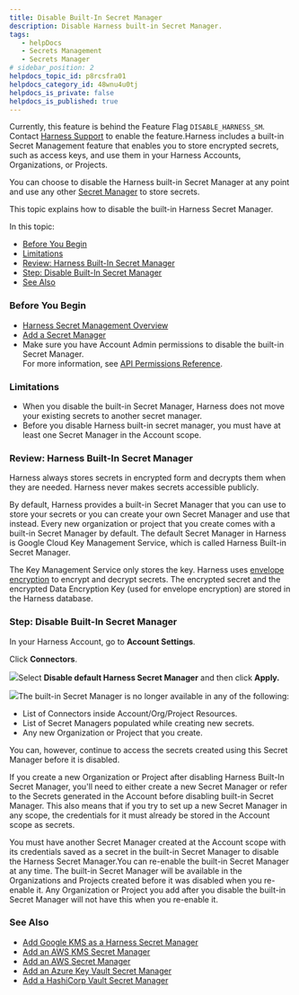 ```yaml
---
title: Disable Built-In Secret Manager
description: Disable Harness built-in Secret Manager.
tags: 
   - helpDocs
   - Secrets Management
   - Secrets Manager
# sidebar_position: 2
helpdocs_topic_id: p8rcsfra01
helpdocs_category_id: 48wnu4u0tj
helpdocs_is_private: false
helpdocs_is_published: true
---
```


Currently, this feature is behind the Feature Flag `DISABLE_HARNESS_SM`. Contact [Harness Support](mailto:support@harness.io) to enable the feature.Harness includes a built-in Secret Management feature that enables you to store encrypted secrets, such as access keys, and use them in your Harness Accounts, Organizations, or Projects.

You can choose to disable the Harness built-in Secret Manager at any point and use any other [Secret Manager](/article/bo4qbrcggv-add-secrets-manager) to store secrets.

This topic explains how to disable the built-in Harness Secret Manager.

In this topic:

* [Before You Begin](#before_you_begin)
* [Limitations](#limitations)
* [Review: Harness Built-In Secret Manager](#review_harness_built_in_secret_manager)
* [Step: Disable Built-In Secret Manager](#step_1_disable_built_in_secret_manager)
* [See Also](#see_also)

### Before You Begin

* [Harness Secret Management Overview](/article/hngrlb7rd6-harness-secret-manager-overview)
* [Add a Secret Manager](/article/bo4qbrcggv-add-secrets-manager)
* Make sure you have Account Admin permissions to disable the built-in Secret Manager.  
For more information, see [API Permissions Reference](https://ngdocs.harness.io/article/bhkc68vy9c).

### Limitations

* When you disable the built-in Secret Manager, Harness does not move your existing secrets to another secret manager.
* Before you disable Harness built-in secret manager, you must have at least one Secret Manager in the Account scope.

### Review: Harness Built-In Secret Manager

Harness always stores secrets in encrypted form and decrypts them when they are needed. Harness never makes secrets accessible publicly.

By default, Harness provides a built-in Secret Manager that you can use to store your secrets or you can create your own Secret Manager and use that instead. Every new organization or project that you create comes with a built-in Secret Manager by default. The default Secret Manager in Harness is Google Cloud Key Management Service, which is called Harness Built-in Secret Manager.

The Key Management Service only stores the key. Harness uses [envelope encryption](https://cloud.google.com/kms/docs/envelope-encryption) to encrypt and decrypt secrets. The encrypted secret and the encrypted Data Encryption Key (used for envelope encryption) are stored in the Harness database. 

### Step: Disable Built-In Secret Manager

In your Harness Account, go to **Account Settings**.

Click **Connectors**.

![](https://files.helpdocs.io/i5nl071jo5/articles/p8rcsfra01/1645008004645/screenshot-2022-02-16-at-4-07-27-pm.png)Select **Disable default Harness Secret Manager** and then click **Apply.**

![](https://files.helpdocs.io/i5nl071jo5/articles/p8rcsfra01/1645014960647/screenshot-2022-02-16-at-6-05-02-pm.png)The built-in Secret Manager is no longer available in any of the following:

* List of Connectors inside Account/Org/Project Resources.
* List of Secret Managers populated while creating new secrets.
* Any new Organization or Project that you create.

 You can, however, continue to access the secrets created using this Secret Manager before it is disabled.

If you create a new Organization or Project after disabling Harness Built-In Secret Manager, you'll need to either create a new Secret Manager or refer to the Secrets generated in the Account before disabling built-in Secret Manager. This also means that if you try to set up a new Secret Manager in any scope, the credentials for it must already be stored in the Account scope as secrets.

You must have another Secret Manager created at the Account scope with its credentials saved as a secret in the built-in Secret Manager to disable the Harness Secret Manager.You can re-enable the built-in Secret Manager at any time. The built-in Secret Manager will be available in the Organizations and Projects created before it was disabled when you re-enable it. Any Organization or Project you add after you disable the built-in Secret Manager will not have this when you re-enable it.

### See Also

* [Add Google KMS as a Harness Secret Manager](https://ngdocs.harness.io/article/cyyym9tbqt-add-google-kms-secrets-manager)
* [Add an AWS KMS Secret Manager](https://ngdocs.harness.io/article/pt52h8sb6z-add-an-aws-kms-secrets-manager)
* [Add an AWS Secret Manager](https://ngdocs.harness.io/article/a73o2cg3pe-add-an-aws-secret-manager)
* [Add an Azure Key Vault Secret Manager](https://ngdocs.harness.io/article/53jrd1cv4i-azure-key-vault)
* [Add a HashiCorp Vault Secret Manager](https://ngdocs.harness.io/article/s65mzbyags-add-hashicorp-vault)

